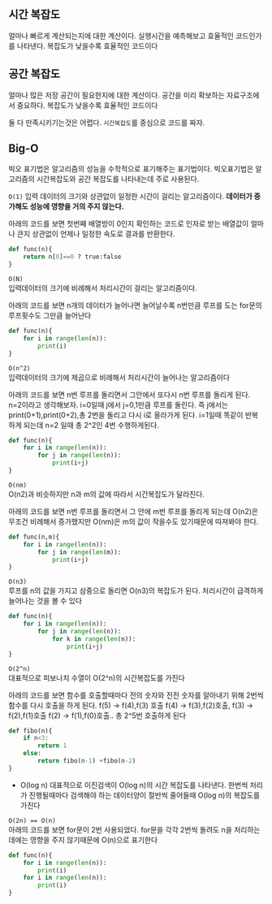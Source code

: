 ## 시간 복잡도
얼마나 빠르게 계산되는지에 대한 계산이다.  실행시간을 예측해보고 효율적인 코드인가를 나타낸다. 복잡도가 낮을수록 효율적인 코드이다
## 공간 복잡도
얼마나 많은 저장 공간이 필요한지에 대한 계산이다. 공간을 미리 확보하는 자료구조에서 중요하다. 복잡도가 낮을수록 효율적인 코드이다    

둘 다 만족시키기는것은 어렵다. ```시간복잡도```를 중심으로 코드를 짜자.
##  Big-O
빅오 표기법은 알고리즘의 성능을 수학적으로 표기해주는 표기법이다. 빅오표기법은 알고리즘의 시간복잡도와 공간 복잡도를 나타내는데 주로 사용된다.    

```O(1)``` 
 입력 데이터의 크기와 상관없이 일정한 시간이 걸리는 알고리즘이다. __데이터가 증가해도 성능에 영향을 거의 주지 않는다.__   

 아래의 코드를 보면  첫번째 배열방이 0인지 확인하는 코드로 인자로 받는 배열값이 얼마나 큰지 상관없이 언제나 일정한 속도로 결과를 반환한다.
```python
def func(n){
    return n[0]==0 ? true:false
}
```   

```O(N)```   
입력데이터의 크기에 비례해서 처리시간이 걸리는 알고리즘이다.   

아래의 코드를 보면  n개의 데이터가 늘어나면 늘어날수록 n번만큼 루프를 도는 for문의 루프횟수도 그만큼 늘어난다
```python
def func(n){
    for i in range(len(n)):
        print(i)
}
```
```O(n^2)```   
입력데이터의 크기에 제곱으로 비례해서 처리시간이 늘어나는 알고리즘이다    

아래의 코드를 보면 n번 루프를 돌리면서 그안에서 또다시  n번 루프를 돌리게 된다. n=2이라고 생각해보자.  i=0일때 j에서 j=0,1만큼 루프를 돌린다. 즉 j에서는 print(0+1),print(0+2),총 2번을 돌리고 다시 i로 올라가게 된다. i=1일때 똑같이 반복하게 되는데 n=2 일때 총 2^2인 4번 수행하게된다.
```python
def func(n){
    for i in range(len(n)):
        for j in range(len(n)):
            print(i+j)
}
```
```O(nm)```   
O(n2)과 비슷하지만 n과 m의 값에 따라서 시간복잡도가 달라진다.   

아래의 코드를 보면 n번 루프를 돌리면서 그 안에 m번 루프를 돌리게 되는데 O(n2)은 무조건 비례해서 증가했지만 O(nm)은 m의 값이 작을수도 있기때문에 따져봐야 한다.
```python
def func(n,m){
    for i in range(len(n)):
        for j in range(len(m)):
            print(i+j)
}
```
```O(n3)```   
루프를 n의 값을 가지고 삼중으로 돌리면 O(n3)의 복잡도가 된다. 처리시간이 급격하게 늘어나는 것을 볼 수 있다
```python
def func(n){
    for i in range(len(n)):
        for j in range(len(n)):
            for k in range(len(n)):
                print(i+j)
}
```
```O(2^n)```   
대표적으로 피보나치 수열이 O(2^n)의 시간복잡도를 가진다   

아래의 코드를 보면 함수를 호출할때마다 전의 숫자와 전전 숫자를 알아내기 위해 2번씩 함수를 다시 호출을 하게 된다. f(5) -> f(4),f(3) 호출 f(4) -> f(3),f(2)호출, f(3) -> f(2),f(1)호출 f(2) -> f(1),f(0)호출.. 총  2^5번 호출하게 된다

```python
def fibo(n){
    if n<3:
        return 1
    else:
        return fibo(n-1) +fibo(n-2)
}
```
- O(log n)
대표적으로 이진검색이 O(log n)의 시간 복잡도를 나타낸다. 한번씩 처리가 진행될때마다 검색해야 하는 데이터양이 절반씩 줄어들때 O(log n)의 복잡도를 가진다    

```O(2n) == O(n)```   
아래의 코드를 보면 for문이 2번 사용되었다. for문을 각각 2번씩 돌려도 n을 처리하는데에는 영향을 주지 않기때문에 O(n)으로 표기한다   
```python
def func(n){
    for i in range(len(n)):
        print(i)
    for i in range(len(n)):
        print(i)
}
```
  
